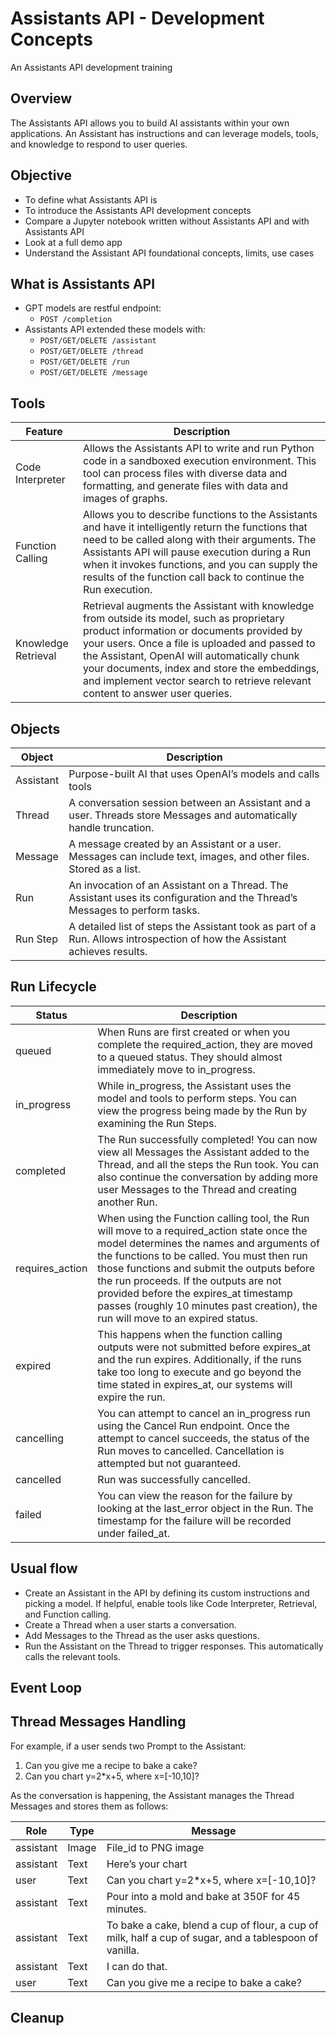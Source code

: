 # Assistants API - Development Concepts

An Assistants API development training

## Overview

The Assistants API allows you to build AI assistants within your own applications. An Assistant has instructions and can leverage models, tools, and knowledge to respond to user queries.

## Objective

- To define what Assistants API is
- To introduce the Assistants API development concepts
- Compare a Jupyter notebook written without Assistants API and with Assistants API
- Look at a full demo app
- Understand the Assistant API foundational concepts, limits, use cases

## What is Assistants API

- GPT models are restful endpoint:
  - `POST /completion`
- Assistants API extended these models with:
  - `POST/GET/DELETE /assistant`
  - `POST/GET/DELETE /thread`
  - `POST/GET/DELETE /run`
  - `POST/GET/DELETE /message`

## Tools

| Feature | Description |
|----------------------|-----------------------------------------------------------------------------------------------------------------------------------------------------------------------------------------------------------------------------------------------------------------------------------------------------------------------------------------------------------------------------------------------------------------------------------------------------------------------------------------------------------------------------------------|
| Code Interpreter | Allows the Assistants API to write and run Python code in a sandboxed execution environment. This tool can process files with diverse data and formatting, and generate files with data and images of graphs. |
| Function Calling | Allows you to describe functions to the Assistants and have it intelligently return the functions that need to be called along with their arguments. The Assistants API will pause execution during a Run when it invokes functions, and you can supply the results of the function call back to continue the Run execution. |
| Knowledge Retrieval | Retrieval augments the Assistant with knowledge from outside its model, such as proprietary product information or documents provided by your users. Once a file is uploaded and passed to the Assistant, OpenAI will automatically chunk your documents, index and store the embeddings, and implement vector search to retrieve relevant content to answer user queries. |

## Objects

| Object | Description |
|-------------|------------------------------------------------------------------------------------------------------------------------|
| Assistant | Purpose-built AI that uses OpenAI’s models and calls tools |
| Thread | A conversation session between an Assistant and a user. Threads store Messages and automatically handle truncation. |
| Message | A message created by an Assistant or a user. Messages can include text, images, and other files. Stored as a list. |
| Run | An invocation of an Assistant on a Thread. The Assistant uses its configuration and the Thread’s Messages to perform tasks. |
| Run Step | A detailed list of steps the Assistant took as part of a Run. Allows introspection of how the Assistant achieves results. |

## Run Lifecycle

| Status | Description |
|--------------|---------------------------------------------------------------------------------------------------------------------------------------------------------------------------------------------------------------------------------------------------------------------------------------------------------------------------------------------------------------------------------------------------------------------------------------------------------------------------------------------------|
| queued | When Runs are first created or when you complete the required_action, they are moved to a queued status. They should almost immediately move to in_progress. |
| in_progress | While in_progress, the Assistant uses the model and tools to perform steps. You can view the progress being made by the Run by examining the Run Steps. |
| completed | The Run successfully completed! You can now view all Messages the Assistant added to the Thread, and all the steps the Run took. You can also continue the conversation by adding more user Messages to the Thread and creating another Run. |
| requires_action | When using the Function calling tool, the Run will move to a required_action state once the model determines the names and arguments of the functions to be called. You must then run those functions and submit the outputs before the run proceeds. If the outputs are not provided before the expires_at timestamp passes (roughly 10 minutes past creation), the run will move to an expired status. |
| expired | This happens when the function calling outputs were not submitted before expires_at and the run expires. Additionally, if the runs take too long to execute and go beyond the time stated in expires_at, our systems will expire the run. |
| cancelling | You can attempt to cancel an in_progress run using the Cancel Run endpoint. Once the attempt to cancel succeeds, the status of the Run moves to cancelled. Cancellation is attempted but not guaranteed. |
| cancelled | Run was successfully cancelled. |
| failed | You can view the reason for the failure by looking at the last_error object in the Run. The timestamp for the failure will be recorded under failed_at. |

## Usual flow

- Create an Assistant in the API by defining its custom instructions and picking a model. If helpful, enable tools like Code Interpreter, Retrieval, and Function calling.
- Create a Thread when a user starts a conversation.
- Add Messages to the Thread as the user asks questions.
- Run the Assistant on the Thread to trigger responses. This automatically calls the relevant tools.

## Event Loop

## Thread Messages Handling

For example, if a user sends two Prompt to the Assistant:

1. Can you give me a recipe to bake a cake?
2. Can you chart y=2*x+5, where x=[-10,10]?

As the conversation is happening, the Assistant manages the Thread Messages and stores them as follows:

| Role | Type | Message |
|------|------|---------|
| assistant | Image | File_id to PNG image |
| assistant | Text | Here’s your chart |
| user | Text | Can you chart y=2*x+5, where x=[-10,10]? |
| assistant | Text | Pour into a mold and bake at 350F for 45 minutes. |
| assistant | Text | To bake a cake, blend a cup of flour, a cup of milk, half a cup of sugar, and a tablespoon of vanilla. |
| assistant | Text | I can do that. |
| user | Text | Can you give me a recipe to bake a cake? |

## Cleanup
